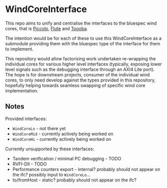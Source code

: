 # WindCoreInterface

This repo aims to unify and centralise the interfaces to the bluespec wind
cores, that is [Piccolo](https://github.com/bluespec/Piccolo),
[Flute](https://github.com/bluespec/Flute) and
[Toooba](https://github.com/bluespec/Toooba/).

The intention would be for each of these to use this WindCoreInterface as a
submodule providing them with the bluespec type of the interface for them to
implement.

This repository would allow factorising work undertaken re-wrapping the
individual cores for various higher level interfaces (typically, exposing lower
level signals such as the debugging interface through an AXI4 Lite port).
The hope is for downstream projects, consumer of the individual wind cores, to
only need develop against the types provided in this repository, hopefully
helping towards seamless swapping of specific wind core implementation.

## Notes

Provided interfaces:

* `WindCoreLo`  - not there yet
* `WindCoreMid` - currently actively being worked on
* `WindCoreHi`  - currently actively being worked on

Currently unsupported by these interfaces:
* Tandem verification / minimal PC debugging - TODO
* RVFI-DII - TODO
* Performance counters export -
  internal? probably should not appear on the ifc?
  possibly input to `WindCoreLo`...
* to/fromHost - static? probably should not appear on the ifc?
